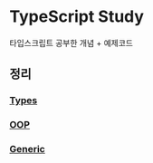 # TypeScript Study

타입스크립트 공부한 개념 + 예제코드

## 정리

### [Types](https://github.com/numeru/typescript-study/tree/main/1_types)

### [OOP](https://github.com/numeru/typescript-study/tree/main/3_oop)

### [Generic](https://github.com/numeru/typescript-study/tree/main/5_generic)
